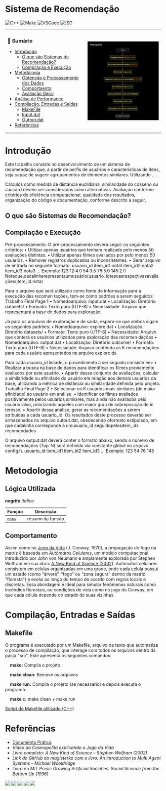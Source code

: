 # Sistema de Recomendação 
![C++](https://img.shields.io/badge/Linguagem-C++-green.svg)
![Make](https://img.shields.io/badge/Compilacao-Make-orange)
![VSCode](https://img.shields.io/badge/IDE-VSCode-informational)
![ISO](https://img.shields.io/badge/ISO-Linux-blueviolet)



  
<div align="center"> <table> <tr> <td>
 
### 📖 Sumário
- [Introdução]()
  - [O que são Sistemas de Recomendação?]()
  - [Compilação e Execução]()
- [Metodologia]()
  - [Obtenção e Processamento dos Dados]()
  - [Comportaento]()
  - [Avaliação Geral]()
- [Análise de Performance]()
- [Compilação, Entradas e Saídas](#compilação-entradas-e-saídas)
  - [MakeFile](#makefile)
  - [Input.dat](#inputdat)
  - [Output.dat](#outputdat)
- [Referências](#referências)

</td> <td>

 <img src="imgs/fluxograma.png" width="400">

</td> </tr> </table> </div>

# Introdução
 Este trabalho consiste no desenvolvimento de um sistema de recomendação que, a partir de perfis de usuários e características de itens, seja capaz de sugerir agrupamentos de elementos
 similares. Utilizando ....
 <!--- resumo da metodologia, fazer referêndcia a livros e qualquer material que utilizamos --->
 <!--- deixar os calculos por aqui também? --->
  Cálculos como medida de distância euclidiana, similaridade do cosseno ou Jaccard
 devem ser considerados como alternativas. Avaliação conforme critérios de eficiência computacional, qualidade dos resultados, organização do código e documentação, conforme descrito a seguir.


 
## O que são Sistemas de Recomendação?

## Compilação e Execução
 Pré-processamento: O pré-processamento deverá seguir os seguintes critérios:
 • Utilizar apenas usuários que tenham realizado pelo menos 50 avaliações distintas.
 • Utilizar apenas filmes avaliados por pelo menos 50 usuários.
 • Remover registros duplicados ou inconsistentes.
 • Gerar arquivo de entrada no seguinte formato:
 usuario_id item_id1:nota1 item_id2:nota2 item_id3:nota3 ...
 Exemplo: 123 12:4.0 54:3.5 76:5.0 145:2.0
 Noteque,cadalinharepresentaumusuário(usuario_id)esuasrespectivasavaliações(item_id:nota)

 Para o arquivo que será utilizado como fonte de informação para a execução das recomen
tações, tem-se como padrões a serem seguidos:
 Trabalho Final
 Page 1
• Nomedoarquivo: input.dat
 • Localização: Diretório datasets/
 • Formato: Texto puro (UTF-8)
 • Necessidade: Arquivo que representará a base de dados para exploração

 Já para os arquivos de exploração e de saída, espera-se que ambos sigam os seguintes
 padrões:
 • Nomedoarquivo: explore.dat
 • Localização: Diretório datasets/
 • Formato: Texto puro (UTF-8)
 • Necessidade: Arquivo que conterá os usuários utilizados para exploração das recomen
dações
 • Nomedoarquivo: output.dat
 • Localização: Diretório outcome/
 • Formato: Texto puro (UTF-8)
 • Necessidade: Arquivo contendo as K recomendações para cada usuário apresentados
 no arquivo explore.da

 Para
 cada usuario_id listado, o procedimento a ser seguido consiste em:
 • Realizar a busca na base de dados para identificar os filmes previamente avaliados por
 este usuário.
 • Apartir desse conjunto de avaliações, calcular a similaridade ou afinidade do usuário em
 relação aos demais usuários da base, utilizando a métrica de distância ou similaridade
 definida pelo projeto.
 Trabalho Final
 Page 2
• Selecionar os K usuários mais similares (de maior afinidade) ao usuário em análise.
 • Identificar os filmes avaliados positivamente pelos usuários similares, mas ainda não
 avaliados pelo usuário-alvo, priorizando aqueles com maior grau de sobreposição de in
teresse.
 • Apartir dessa análise, gerar as recomendações a serem atribuídas a cada usuario_id.
 Os resultados deste processo deverão ser armazenados no arquivo output.dat, obedecendo
 oformato estipulado, em que cadalinha corresponde a umusuario_id seguidopelositem_ids
 recomendados

 O arquivo output.dat deverá conter o formato abaixo, sendo o número de recomendações
 (Top-N) será definido via constante global no arquivo config.h.
 usuario_id item_id1 item_id2 item_id3 ...
 Exemplo: 123 54 76 145

# Metodologia

## Lógica Utilizada

**negrito**
*italico*

| Função            | Descrição                                                  |
|-------------------|------------------------------------------------------------|
| [`nomw`](link)  | resumo da função  |

## Comportamento
Assim como no [Jogo da Vida][1] (J. Conway, 1970), a propagação do fogo na matriz é baseada em *Autômatos Celulares*, um modelo computacional introduzido por John von Neumann e amplamente explorado por Stephen Wolfram em sua obra: [A New Kind of Science (2002)][2]. Autômatos celulares consistem em células organizadas em uma grade, onde cada célula possui um estado (como “árvore”, “fogo” ou “zona segura” dentro da matriz "floresta") e evolui ao longo do tempo de acordo com regras locais e discretas. Essa abordagem é ideal para simular fenômenos naturais como incêndios florestais, ou condições de vida como no jogo do Conway, em que cada célula depende do estado de suas vizinhas.

# Compilação, Entradas e Saídas
## Makefile
O programa é executado por um Makefile, arquivo de texto que automatiza o processo de compilação, que interage com todos os arquivos dentro da pasta "src". 
Este apresenta os seguintes comandos:

&nbsp;&nbsp;&nbsp;&nbsp;**make:** Compila o projeto

&nbsp;&nbsp;&nbsp;&nbsp;**make clean:** Remove os arquivos

&nbsp;&nbsp;&nbsp;&nbsp;**make run:** Compila o projeto (se necessário) e depois executa o programa.

&nbsp;&nbsp;&nbsp;&nbsp;**make c:** make clean + make run

[Script do Makefile utilizado (C++)](Makefile)

# Referências
- [Documento Prática](docs/documento_atividade01.pdf)
- [1]: https://youtu.be/NqUSJWec3pM?si=C33oaYJOJ01Xs7y5  
  *Vídeo do Cosmopolita explicando o Jogo da Vida*
- [2]: https://archive.org/details/a-new-kind-of-science-stephen-wolfram-z-lib.org/mode/2up
  *Livro completo: A New Kind of Science – Stephen Wolfram (2002)*
- [3]: https://github.com/MasterGos/magisterka/blob/master/Materialy%20z%20sieci/AOP/Wiley%20-%20Wooldridge,%20An%20Introduction%20to%20Multi%20Agent%20Systems%20(OCR%20guaranteed%20on%20full%20book).pdf
  *Link do GitHub do magisterka com o livro: An Introduction to Multi Agent Systems - Michael Wooldridge*
- [4]: https://direct.mit.edu/books/monograph/2503/Growing-Artificial-SocietiesSocial-Science-from
  *Livro no MIT Press: Growing Artificial Societies: Social Science from the Bottom Up (1996)*

<div> 
  <a href="https://www.youtube.com/@msjujubr" target="_blank"><img src="https://img.shields.io/badge/YouTube-FF0000?style=for-the-badge&logo=youtube&logoColor=white" target="_blank"></a>
  <a href="https://instagram.com/msjujubr" target="_blank"><img src="https://img.shields.io/badge/-Instagram-%23E4405F?style=for-the-badge&logo=instagram&logoColor=white" target="_blank"></a>
 	<a href="https://www.twitch.tv/msjujubr" target="_blank"><img src="https://img.shields.io/badge/Twitch-9146FF?style=for-the-badge&logo=twitch&logoColor=white" target="_blank"></a>
  <a href = "mailto:juliamourasouza10@gmail.com"><img src="https://img.shields.io/badge/-Gmail-%23333?style=for-the-badge&logo=gmail&logoColor=white" target="_blank"></a>
  <a href="https://www.linkedin.com/in/msjujubr/" target="_blank"><img src="https://img.shields.io/badge/-LinkedIn-%230077B5?style=for-the-badge&logo=linkedin&logoColor=white" target="_blank"></a>
</div>
